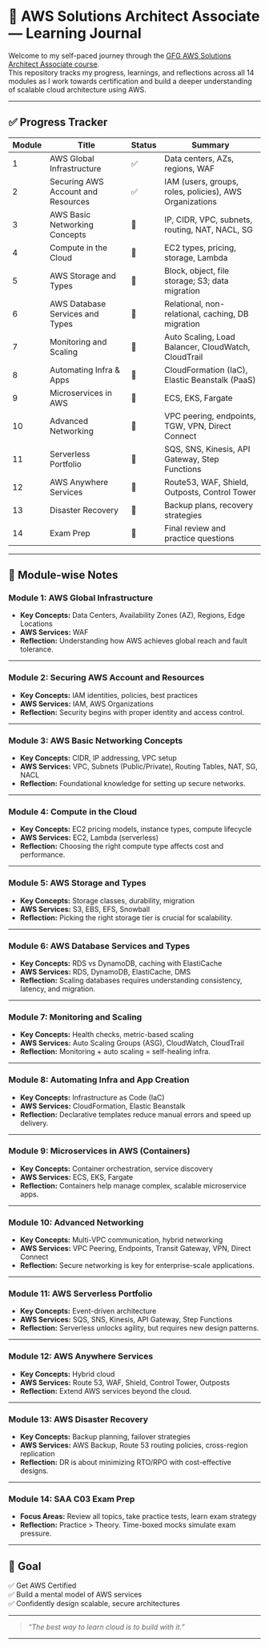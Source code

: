 # 🧠 AWS Solutions Architect Associate — Learning Journal

Welcome to my self-paced journey through the [GFG AWS Solutions Architect Associate course](https://www.geeksforgeeks.org/batch/aws-solutions-architect-associate-self-paced).  
This repository tracks my progress, learnings, and reflections across all 14 modules as I work towards certification and build a deeper understanding of scalable cloud architecture using AWS.

---

## ✅ Progress Tracker

| Module | Title | Status | Summary |
|--------|-------|--------|---------|
| 1 | AWS Global Infrastructure | ✅ | Data centers, AZs, regions, WAF |
| 2 | Securing AWS Account and Resources | ✅ | IAM (users, groups, roles, policies), AWS Organizations |
| 3 | AWS Basic Networking Concepts | 🔄 | IP, CIDR, VPC, subnets, routing, NAT, NACL, SG |
| 4 | Compute in the Cloud | 🔄 | EC2 types, pricing, storage, Lambda |
| 5 | AWS Storage and Types | 🔄 | Block, object, file storage; S3; data migration |
| 6 | AWS Database Services and Types | 🔄 | Relational, non-relational, caching, DB migration |
| 7 | Monitoring and Scaling | 🔄 | Auto Scaling, Load Balancer, CloudWatch, CloudTrail |
| 8 | Automating Infra & Apps | 🔄 | CloudFormation (IaC), Elastic Beanstalk (PaaS) |
| 9 | Microservices in AWS | 🔄 | ECS, EKS, Fargate |
| 10 | Advanced Networking | 🔄 | VPC peering, endpoints, TGW, VPN, Direct Connect |
| 11 | Serverless Portfolio | 🔄 | SQS, SNS, Kinesis, API Gateway, Step Functions |
| 12 | AWS Anywhere Services | 🔄 | Route53, WAF, Shield, Outposts, Control Tower |
| 13 | Disaster Recovery | 🔄 | Backup plans, recovery strategies |
| 14 | Exam Prep | 🔄 | Final review and practice questions |

---

## 📘 Module-wise Notes

### Module 1: AWS Global Infrastructure
- **Key Concepts:** Data Centers, Availability Zones (AZ), Regions, Edge Locations
- **AWS Services:** WAF
- **Reflection:** Understanding how AWS achieves global reach and fault tolerance.

---

### Module 2: Securing AWS Account and Resources
- **Key Concepts:** IAM identities, policies, best practices
- **AWS Services:** IAM, AWS Organizations
- **Reflection:** Security begins with proper identity and access control.

---

### Module 3: AWS Basic Networking Concepts
- **Key Concepts:** CIDR, IP addressing, VPC setup
- **AWS Services:** VPC, Subnets (Public/Private), Routing Tables, NAT, SG, NACL
- **Reflection:** Foundational knowledge for setting up secure networks.

---

### Module 4: Compute in the Cloud
- **Key Concepts:** EC2 pricing models, instance types, compute lifecycle
- **AWS Services:** EC2, Lambda (serverless)
- **Reflection:** Choosing the right compute type affects cost and performance.

---

### Module 5: AWS Storage and Types
- **Key Concepts:** Storage classes, durability, migration
- **AWS Services:** S3, EBS, EFS, Snowball
- **Reflection:** Picking the right storage tier is crucial for scalability.

---

### Module 6: AWS Database Services and Types
- **Key Concepts:** RDS vs DynamoDB, caching with ElastiCache
- **AWS Services:** RDS, DynamoDB, ElastiCache, DMS
- **Reflection:** Scaling databases requires understanding consistency, latency, and migration.

---

### Module 7: Monitoring and Scaling
- **Key Concepts:** Health checks, metric-based scaling
- **AWS Services:** Auto Scaling Groups (ASG), CloudWatch, CloudTrail
- **Reflection:** Monitoring + auto scaling = self-healing infra.

---

### Module 8: Automating Infra and App Creation
- **Key Concepts:** Infrastructure as Code (IaC)
- **AWS Services:** CloudFormation, Elastic Beanstalk
- **Reflection:** Declarative templates reduce manual errors and speed up delivery.

---

### Module 9: Microservices in AWS (Containers)
- **Key Concepts:** Container orchestration, service discovery
- **AWS Services:** ECS, EKS, Fargate
- **Reflection:** Containers help manage complex, scalable microservice apps.

---

### Module 10: Advanced Networking
- **Key Concepts:** Multi-VPC communication, hybrid networking
- **AWS Services:** VPC Peering, Endpoints, Transit Gateway, VPN, Direct Connect
- **Reflection:** Secure networking is key for enterprise-scale applications.

---

### Module 11: AWS Serverless Portfolio
- **Key Concepts:** Event-driven architecture
- **AWS Services:** SQS, SNS, Kinesis, API Gateway, Step Functions
- **Reflection:** Serverless unlocks agility, but requires new design patterns.

---

### Module 12: AWS Anywhere Services
- **Key Concepts:** Hybrid cloud
- **AWS Services:** Route 53, WAF, Shield, Control Tower, Outposts
- **Reflection:** Extend AWS services beyond the cloud.

---

### Module 13: AWS Disaster Recovery
- **Key Concepts:** Backup planning, failover strategies
- **AWS Services:** AWS Backup, Route 53 routing policies, cross-region replication
- **Reflection:** DR is about minimizing RTO/RPO with cost-effective designs.

---

### Module 14: SAA C03 Exam Prep
- **Focus Areas:** Review all topics, take practice tests, learn exam strategy
- **Reflection:** Practice > Theory. Time-boxed mocks simulate exam pressure.

---

## 🎯 Goal

✅ Get AWS Certified  
✅ Build a mental model of AWS services  
✅ Confidently design scalable, secure architectures  

---

> _“The best way to learn cloud is to build with it.”_

---

